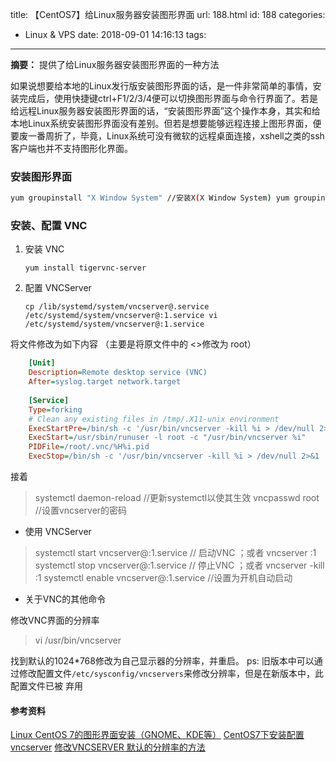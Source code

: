 title: 【CentOS7】给Linux服务器安装图形界面
url: 188.html
id: 188
categories:
  - Linux &amp; VPS
date: 2018-09-01 14:16:13
tags:
---
**摘要：** 提供了给Linux服务器安装图形界面的一种方法

如果说想要给本地的Linux发行版安装图形界面的话，是一件非常简单的事情，安装完成后，使用快捷键ctrl+F1/2/3/4便可以切换图形界面与命令行界面了。若是给远程Linux服务器安装图形界面的话，“安装图形界面”这个操作本身，其实和给本地Linux系统安装图形界面没有差别。但若是想要能够远程连接上图形界面，便要废一番周折了，毕竟，Linux系统可没有微软的远程桌面连接，xshell之类的ssh客户端也并不支持图形化界面。

### 安装图形界面

```bash
yum groupinstall "X Window System" //安装X(X Window System) yum groupinstall "GNOME Desktop"
```

### 安装、配置 VNC

1. 安装 VNC
	```
	yum install tigervnc-server
    ```

2. 配置 VNCServer
	```
	cp /lib/systemd/system/vncserver@.service /etc/systemd/system/vncserver@:1.service vi /etc/systemd/system/vncserver@:1.service
    ```




将文件修改为如下内容 （主要是将原文件中的 <>修改为 root）

```ini
    [Unit]
    Description=Remote desktop service (VNC)
    After=syslog.target network.target
    
    [Service]
    Type=forking
    # Clean any existing files in /tmp/.X11-unix environment
    ExecStartPre=/bin/sh -c '/usr/bin/vncserver -kill %i > /dev/null 2>&1 || :'
    ExecStart=/usr/sbin/runuser -l root -c "/usr/bin/vncserver %i"
    PIDFile=/root/.vnc/%H%i.pid
    ExecStop=/bin/sh -c '/usr/bin/vncserver -kill %i > /dev/null 2>&1 || :'
```
    

接着

> systemctl daemon-reload //更新systemctl以使其生效 vncpasswd root //设置vncserver的密码

*   使用 VNCServer

> systemctl start vncserver@:1.service // 启动VNC ；或者 vncserver :1 systemctl stop vncserver@:1.service // 停止VNC ；或者 vncserver -kill :1 systemctl enable vncserver@:1.service //设置为开机自动启动

*   关于VNC的其他命令

修改VNC界面的分辨率

> vi /usr/bin/vncserver

找到默认的1024*768修改为自己显示器的分辨率，并重启。 ps: 旧版本中可以通过修改配置文件`/etc/sysconfig/vncservers`来修改分辨率，但是在新版本中，此配置文件已被 弃用

#### 参考资料

[Linux CentOS 7的图形界面安装（GNOME、KDE等）](https://jingyan.baidu.com/article/0964eca26fc3b38284f53642.html) [CentOS7下安装配置vncserver](https://www.cnblogs.com/luhouxiang/p/4829443.html) [修改VNCSERVER 默认的分辨率的方法](https://www.cnblogs.com/del88/p/5656356.html)